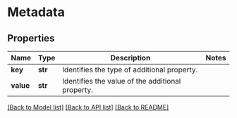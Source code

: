 # Metadata

## Properties
Name | Type | Description | Notes
------------ | ------------- | ------------- | -------------
**key** | **str** | Identifies the type of additional property. | 
**value** | **str** | Identifies the value of the additional property. | 

[[Back to Model list]](../README.md#documentation-for-models) [[Back to API list]](../README.md#documentation-for-api-endpoints) [[Back to README]](../README.md)

